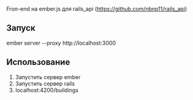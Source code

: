 Fron-end на ember.js для rails_api (https://github.com/nbnp11/rails_api)

## Запуск ##
ember server --proxy http://localhost:3000

## Использование ##
1. Запустить сервер ember
2. Запустить сервер rails
3. localhost:4200/buildings